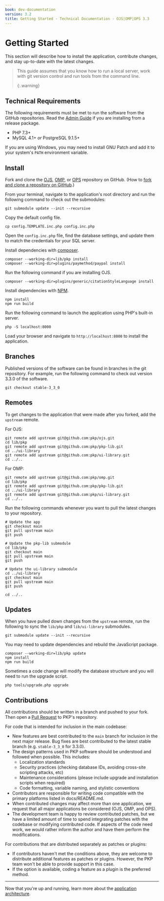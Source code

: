 ```yaml
---
book: dev-documentation
version: 3.2
title: Getting Started - Technical Documentation - OJS|OMP|OPS 3.3
---
```


# Getting Started

This section will describe how to install the application, contribute changes, and stay up-to-date with the latest changes.

> This guide assumes that you know how to run a local server, work with git version control and run tools from the command line. 
> 
> {:.warning}

## Technical Requirements

The following requirements must be met to run the software from the GitHub repositories. Read the [Admin Guide](../../../admin-guide/en/managing-the-environment) if you are installing from a release package.

- PHP 7.3+
- MySQL 4.1+ _or_ PostgreSQL 9.1.5+

If you are using Windows, you may need to install GNU Patch and add it to your system's `PATH` environment variable.

## Install

Fork and clone the [OJS](https://github.com/pkp/ojs), [OMP](https://github.com/pkp/omp), or [OPS](https://github.com/pkp/ops) repository on GitHub. (How to [fork and clone a repository on GitHub](https://help.github.com/en/articles/fork-a-repo).)

From your terminal, navigate to the application's root directory and run the following command to check out the submodules:

```
git submodule update --init --recursive
```

Copy the default config file.

```
cp config.TEMPLATE.inc.php config.inc.php
```

Open the `config.inc.php` file, find the database settings, and update them to match the credentials for your SQL server.

Install dependencies with [composer](https://getcomposer.org/).

```
composer --working-dir=lib/pkp install
composer --working-dir=plugins/paymethod/paypal install
```

Run the following command if you are installing OJS.

```
composer --working-dir=plugins/generic/citationStyleLanguage install
```

Install dependencies with [NPM](https://www.npmjs.com/).

```
npm install
npm run build
```

Run the following command to launch the application using PHP's built-in server.

```
php -S localhost:8000
```

Load your browser and navigate to `http://localhost:8000` to install the application.

## Branches

Published versions of the software can be found in branches in the git repository. For example, run the following command to check out version 3.3.0 of the software.

```
git checkout stable-3_3_0
```

## Remotes

To get changes to the application that were made after you forked, add the `upstream` remote.

For OJS:

```
git remote add upstream git@github.com:pkp/ojs.git
cd lib/pkp
git remote add upstream git@github.com:pkp/pkp-lib.git
cd ../ui-library
git remote add upstream git@github.com:pkp/ui-library.git
cd ../..
```

For OMP:

```
git remote add upstream git@github.com:pkp/omp.git
cd lib/pkp
git remote add upstream git@github.com:pkp/pkp-lib.git
cd ../ui-library
git remote add upstream git@github.com:pkp/ui-library.git
cd ../..
```

Run the following commands whenever you want to pull the latest changes to your repository.

```
# Update the app
git checkout main
git pull upstream main
git push

# Update the pkp-lib submodule
cd lib/pkp
git checkout main
git pull upstream main
git push

# Update the ui-library submodule
cd ../ui-library
git checkout main
git pull upstream main
git push

cd ../..
```

## Updates

When you have pulled down changes from the `upstream` remote, run the following to sync the `lib/pkp` and `lib/ui-library` submodules.

```
git submodule update --init --recursive
```

You may need to update dependencies and rebuild the JavaScript package.

```
composer --working-dir=lib/pkp update
npm install
npm run build
```

Sometimes a code change will modify the database structure and you will need to run the upgrade script.

```
php tools/upgrade.php upgrade
```

## Contributions

All contributions should be written in a branch and pushed to your fork. Then open a [Pull Request](https://help.github.com/en/articles/creating-a-pull-request-from-a-fork) to PKP's repository.

For code that is intended for inclusion in the main codebase:
- New features are best contributed to the `main` branch for inclusion in the next major release. Bug fixes are best contributed to the latest stable branch (e.g. `stable-3_3_0` for 3.3.0).
- The design patterns used in PKP software should be understood and followed when possible. This includes:
  - Localization standards
  - Security practices (checking database IDs, avoiding cross-site scripting attacks, etc)
  - Maintenance considerations (please include upgrade and installation scripts when required)
  - Code formatting, variable naming, and stylistic conventions
- Contributors are responsible for writing code compatible with the primary platforms listed in docs/README.md.
- When contributed changes may affect more than one application, we request that all major applications be considered (OJS, OMP, and OPS).
- The development team is happy to review contributed patches, but we have a limited amount of time to spend integrating patches with the codebase or modifying contributed code. If aspects of the code need work, we would rather inform the author and have them perform the modifications.

For contributions that are distributed separately as patches or plugins:
- If contributors haven't met the conditions above, they are welcome to distribute additional features as patches or plugins. However, the PKP team won't be able to provide support in this case.
- If the option is available, coding a feature as a plugin is the preferred method.

---

Now that you're up and running, learn more about the [application architecture](./architecture).
